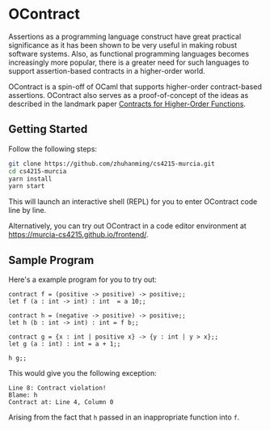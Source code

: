 # OContract

Assertions as a programming language construct have great practical significance as it has been shown to be very useful in making robust software systems.
Also, as functional programming languages becomes increasingly more popular, there is a greater need for such languages to support assertion-based contracts in a higher-order world.

OContract is a spin-off of OCaml that supports higher-order contract-based assertions.
OContract also serves as a proof-of-concept of the ideas as described in the landmark paper [Contracts for Higher-Order Functions](https://users.cs.northwestern.edu/~robby/pubs/papers/ho-contracts-techreport.pdf).

## Getting Started

Follow the following steps:

```bash
git clone https://github.com/zhuhanming/cs4215-murcia.git
cd cs4215-murcia
yarn install
yarn start
```

This will launch an interactive shell (REPL) for you to enter OContract code line by line.

Alternatively, you can try out OContract in a code editor environment at <https://murcia-cs4215.github.io/frontend/>.

## Sample Program

Here's a example program for you to try out:

```
contract f = (positive -> positive) -> positive;;
let f (a : int -> int) : int  = a 10;;

contract h = (negative -> positive) -> positive;;
let h (b : int -> int) : int = f b;;

contract g = {x : int | positive x} -> {y : int | y > x};;
let g (a : int) : int = a + 1;;

h g;;
```

This would give you the following exception:

```
Line 8: Contract violation!
Blame: h
Contract at: Line 4, Column 0
```

Arising from the fact that `h` passed in an inappropriate function into `f`.
